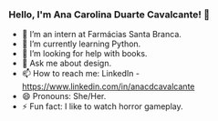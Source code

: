 ### Hello, I'm Ana Carolina Duarte Cavalcante! 👋

- 🔭 I’m an intern at Farmácias Santa Branca.
- 🌱 I’m currently learning Python.
- 🤔 I’m looking for help with books.
- 💬 Ask me about design.
- 📫 How to reach me: LinkedIn - https://www.linkedin.com/in/anacdcavalcante
- 😄 Pronouns: She/Her.
- ⚡ Fun fact: I like to watch horror gameplay.
